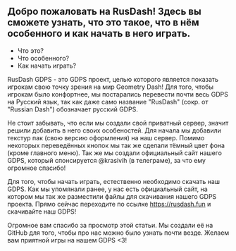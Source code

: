 Добро пожаловать на RusDash! Здесь вы сможете узнать, что это такое, что в нём особенного и как начать в него играть.
-
- Что это?
- Что особенного?
- Как начать играть?

RusDash GDPS - это GDPS проект, целью которого является показать игрокам свою точку зрения на мир Geometry Dash! Для того, чтобы игрокам было конфортнее, мы постарались перевести почти весь GDPS на Русский язык, так как даже само название "RusDash" (сокр. от "Russian Dash") обозначает русский GDPS.

Не стоит забывать, что если мы создали свой приватный сервер, значит решили добавить в него своих особеностей. Для начала мы добавили текстур пак (свою версию оформления) на наш сервер. Помимо некоторых переведённых кнопок мы так же сделали тёмный цвет фона (кроме главного меню). Так же мы создали официальный сайт нашего GDPS, который спонсируется @krasivih (в телеграме), за что ему огромное спасибо!

Для того, чтобы начать играть, естественно необходимо скачать наш GDPS. Как мы упомянали ранее, у нас есть официальный сайт, на котором мы так же разместили файлы для скачивания нашего GDPS проекта. Прямо сейчас переходите по ссылке https://rusdash.fun и скачивайте наш GDPS!

Огромное вам спасибо за просмотр этой статьи. Мы создали её на GitHub для того, чтобы про нас можно было узнать почти везде. Желаем вам приятной игры на нашем GDPS <3!
